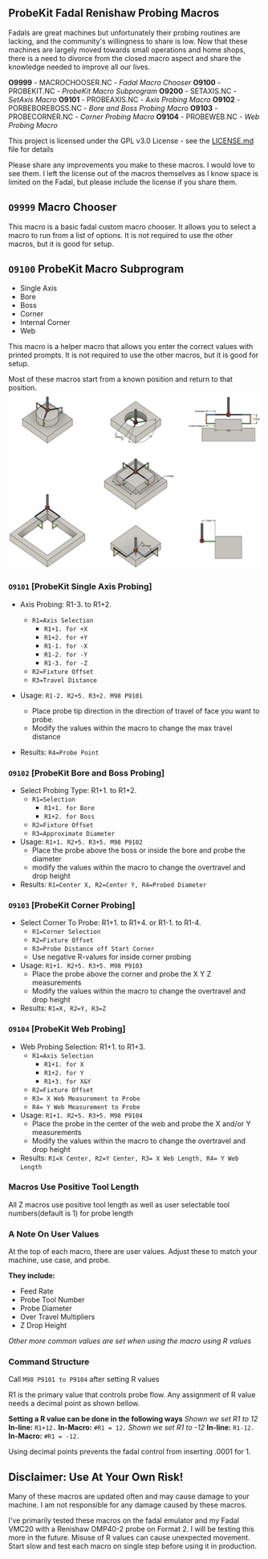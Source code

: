 

## ProbeKit Fadal Renishaw Probing Macros
Fadals are great machines but unfortunately their probing routines are lacking, and the community's willingness to share is low. Now that these machines are largely moved towards small operations and home shops, there is a need to divorce from the closed macro aspect and share the knowledge needed to improve all our lives.

**O9999** - MACROCHOOSER.NC - *Fadal Macro Chooser*
**O9100** - PROBEKIT.NC - *ProbeKit Macro Subprogram*
**O9200** - SETAXIS.NC - *SetAxis Macro*
**O9101** - PROBEAXIS.NC - *Axis Probing Macro*
**O9102** - PORBEBOREBOSS.NC - *Bore and Boss Probing Macro*
**O9103** - PROBECORNER.NC - *Corner Probing Macro*
**O9104** - PROBEWEB.NC - *Web Probing Macro*

This project is licensed under the GPL v3.0 License - see the [LICENSE.md](LICENSE.md) file for details

Please share any improvements you make to these macros. I would love to see them. I left the license out of the macros themselves as I know space is limited on the Fadal, but please include the license if you share them.


## `O9999` Macro Chooser
This macro is a basic fadal custom macro chooser. It allows you to select a macro to run from a list of options. It is not required to use the other macros, but it is good for setup.

## `O9100` ProbeKit Macro Subprogram
* Single Axis
* Bore
* Boss
* Corner
* Internal Corner
* Web

This macro is a helper macro that allows you enter the correct values with printed prompts. It is not required to use the other macros, but it is good for setup. 

Most of these macros start from a known position and return to that position.
![Alt text](images/howto.png?raw=true "HowToImage")

### `O9101` [ProbeKit Single Axis Probing]
* Axis Probing:  R1-3. to R1+2.
    * `R1=Axis Selection`
        * `R1+1. for +X`
        * `R1+2. for +Y`
        * `R1-1. for -X` 
        * `R1-2. for -Y`
        * `R1-3. for -Z`
    * `R2=Fixture Offset`
    * `R3=Travel Distance`

* Usage: `R1-2. R2+5. R3+2. M98 P9101`
    * Place probe tip direction in the direction of travel of face you want to probe.
    * Modify the values within the macro to change the max travel distance
* Results: `R4=Probe Point`

### `O9102` [ProbeKit Bore and Boss Probing]
* Select Probing Type:  R1+1. to R1+2.
    * `R1=Selection`
        * `R1+1. for Bore`
        * `R1+2. for Boss`
    * `R2=Fixture Offset`
    * `R3=Approximate Diameter`
* Usage: `R1+1. R2+5. R3+5. M98 P9102`
    * Place the probe above the boss or inside the bore and probe the diameter
    * modify the values within the macro to change the overtravel and drop height
* Results: `R1=Center X, R2=Center Y, R4=Probed Diameter`

### `O9103` [ProbeKit Corner Probing]
* Select Corner To Probe: R1+1. to R1+4. or R1-1. to R1-4.
    * `R1=Corner Selection`
    * `R2=Fixture Offset`
    * `R3=Probe Distance off Start Corner`
    * Use negative R-values for inside corner probing
* Usage: `R1+1. R2+5. R3+5. M98 P9103`
    * Place the probe above the corner and probe the X Y Z measurements
    * Modify the values within the macro to change the overtravel and drop height
* Results: `R1=X, R2=Y, R3=Z`

### `O9104` [ProbeKit Web Probing]
* Web Probing Selection: R1+1. to R1+3.
    * `R1=Axis Selection`
        * `R1+1. for X`
        * `R1+2. for Y`
        * `R1+3. for X&Y`
    * `R2=Fixture Offset`
    * `R3= X Web Measurement to Probe`
    * `R4= Y Web Measurement to Probe`
* Usage: `R1+1. R2+5. R3+5. M98 P9104`
    * Place the probe in the center of the web and probe the X and/or Y measurements
    * Modify the values within the macro to change the overtravel and drop height
* Results: `R1=X Center, R2=Y Center, R3= X Web Length, R4= Y Web Length`

### Macros Use Positive Tool Length
All Z macros use positive tool length as well as user selectable tool numbers(default is 1) for probe length 

### A Note On User Values
At the top of each macro, there are user values. Adjust these to match your machine, use case, and probe.

**They include:**
* Feed Rate
* Probe Tool Number
* Probe Diameter
* Over Travel Multipliers
* Z Drop Height

*Other more common values are set when using the macro using R values*

### Command Structure 
Call `M98 P9101 to P9104` after setting R values

R1 is the primary value that controls probe flow. Any assignment of R value needs a decimal point as shown bellow. 

**Setting a R value can be done in the following ways**
*Shown we set R1 to 12* 
**In-line:**    `R1+12.`
**In-Macro:**   `#R1 = 12.`
*Shown we set R1 to -12* 
**In-line:**    `R1-12.`
**In-Macro:**   `#R1 = -12.`


Using decimal points prevents the fadal control from inserting .0001 for 1. 

## Disclaimer: Use At Your Own Risk!
Many of these macros are updated often and may cause damage to your machine. I am not responsible for any damage caused by these macros.

I've primarily tested these macros on the fadal emulator and my Fadal VMC20 with a Renishaw OMP40-2 probe on Format 2. I will be testing this more in the future. Misuse of R values can cause unexpected movement. Start slow and test each macro on single step before using it in production.
